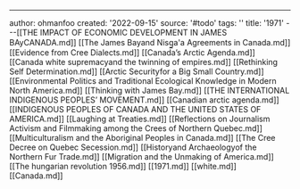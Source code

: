 ---
author: ohmanfoo
created: '2022-09-15'
source: '#todo'
tags: ''
title: '1971'
---[[THE IMPACT OF ECONOMIC DEVELOPMENT IN JAMES BAyCANADA.md]]
[[The James Bayand Nisg̲a'a Agreements in Canada.md]]
[[Evidence from Cree Dialects.md]]
[[Canada’s Arctic Agenda.md]]
[[Canada white supremacyand the twinning of empires.md]]
[[Rethinking Self Determination.md]]
[[Arctic Securityfor a Big Small Country.md]]
[[Environmental Politics and Traditional Ecological Knowledge in Modern North America.md]]
[[Thinking with James Bay.md]]
[[THE INTERNATIONAL INDIGENOUS PEOPLES’ MOVEMENT.md]]
[[Canadian arctic agenda.md]]
[[INDIGENOUS PEOPLES OF CANADA AND THE UNITED STATES OF AMERICA.md]]
[[Laughing at Treaties.md]]
[[Reflections on Journalism Activism and Filmmaking among the Crees of Northern Quebec.md]]
[[Multiculturalism and the Aboriginal Peoples in Canada.md]]
[[The Cree Decree on Quebec Secession.md]]
[[Historyand Archaeologyof the Northern Fur Trade.md]]
[[Migration and the Unmaking of America.md]]
[[The hungarian revolution 1956.md]]
[[1971.md]]
[[white.md]]
[[Canada.md]]
